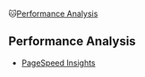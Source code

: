 :cat:[Performance Analysis](#performance-analysis)

## Performance Analysis
- [PageSpeed Insights](https://developers.google.com/speed/pagespeed/insights/)
